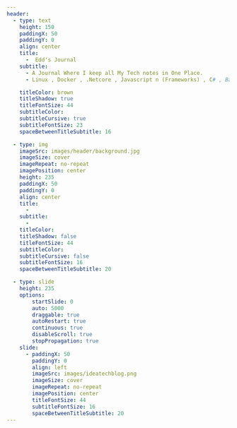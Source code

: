 ```yaml
---
header:
  - type: text
    height: 150
    paddingX: 50
    paddingY: 0
    align: center
    title:
      -  Edd's Journal
    subtitle:
      - A Journal Where I keep all My Tech notes in One Place.
      - Linux , Docker , .Netcore , Javascript n (Frameworks) , C# , Bash cli

    titleColor: brown
    titleShadow: true
    titleFontSize: 44
    subtitleColor: 
    subtitleCursive: true
    subtitleFontSize: 23
    spaceBetweenTitleSubtitle: 16

  - type: img
    imageSrc: images/header/background.jpg
    imageSize: cover
    imageRepeat: no-repeat
    imagePosition: center
    height: 235
    paddingX: 50
    paddingY: 0
    align: center
    title:
      -
    subtitle:
      -
    titleColor:
    titleShadow: false
    titleFontSize: 44
    subtitleColor:
    subtitleCursive: false
    subtitleFontSize: 16
    spaceBetweenTitleSubtitle: 20

  - type: slide
    height: 235
    options:
        startSlide: 0
        auto: 5000
        draggable: true
        autoRestart: true
        continuous: true
        disableScroll: true
        stopPropagation: true
    slide:
      - paddingX: 50
        paddingY: 0
        align: left
        imageSrc: images/ideatechblog.png
        imageSize: cover
        imageRepeat: no-repeat
        imagePosition: center
        titleFontSize: 44
        subtitleFontSize: 16
        spaceBetweenTitleSubtitle: 20
---
```

